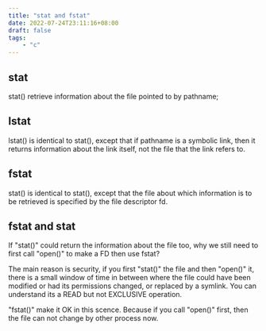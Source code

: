 ```yaml
---
title: "stat and fstat"
date: 2022-07-24T23:11:16+08:00
draft: false
tags:
    - "c"
---
```


## stat

stat() retrieve information about the file pointed to by pathname;

## lstat

lstat() is identical to stat(), except that if pathname is a
symbolic link, then it returns information about the link itself,
not the file that the link refers to.

## fstat

stat() is identical to stat(), except that the file about which
information is to be retrieved is specified by the file
descriptor fd.

## fstat and stat 

If "stat()" could return the information about the file too, why we still need
to first call "open()" to make a FD then use fstat?

The main reason is security, if you first "stat()" the file and then "open()"
it, there is a small window of time in between where the file could have been
modified or had its permissions changed, or replaced by a symlink. You can
understand its a READ but not EXCLUSIVE operation.

"fstat()" make it OK in this scence. Because if you call "open()" first, then
the file can not change by other process now.
